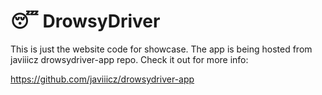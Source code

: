 
# 😴 DrowsyDriver

This is just the website code for showcase. The app is being hosted from javiiicz drowsydriver-app repo. Check it out for more info:

https://github.com/javiiicz/drowsydriver-app
